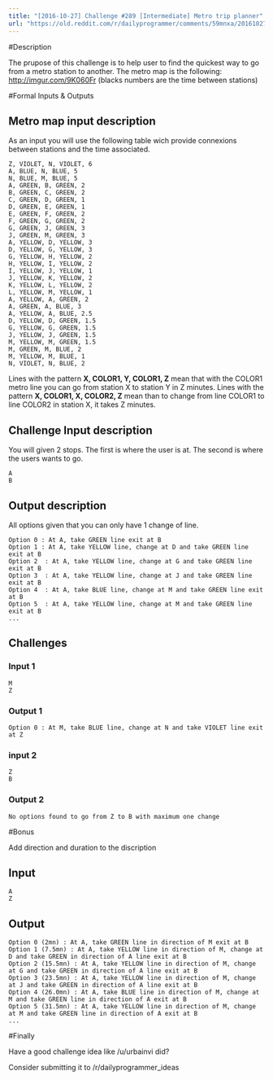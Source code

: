 ```yaml
---
title: "[2016-10-27] Challenge #289 [Intermediate] Metro trip planner"
url: "https://old.reddit.com/r/dailyprogrammer/comments/59mnxa/20161027_challenge_289_intermediate_metro_trip/"
---
```


#Description

The prupose of this challenge is to help user to find the quickest way to go from a metro station to another.
The metro map is the following: http://imgur.com/9K060Fr (blacks numbers are the time between stations)

#Formal Inputs & Outputs

## Metro map input description

As an input you will use the following table wich provide connexions between stations and the time associated.

    Z, VIOLET, N, VIOLET, 6
    A, BLUE, N, BLUE, 5
    N, BLUE, M, BLUE, 5
    A, GREEN, B, GREEN, 2
    B, GREEN, C, GREEN, 2
    C, GREEN, D, GREEN, 1
    D, GREEN, E, GREEN, 1
    E, GREEN, F, GREEN, 2
    F, GREEN, G, GREEN, 2
    G, GREEN, J, GREEN, 3
    J, GREEN, M, GREEN, 3
    A, YELLOW, D, YELLOW, 3
    D, YELLOW, G, YELLOW, 3
    G, YELLOW, H, YELLOW, 2
    H, YELLOW, I, YELLOW, 2
    I, YELLOW, J, YELLOW, 1
    J, YELLOW, K, YELLOW, 2
    K, YELLOW, L, YELLOW, 2
    L, YELLOW, M, YELLOW, 1
    A, YELLOW, A, GREEN, 2
    A, GREEN, A, BLUE, 3
    A, YELLOW, A, BLUE, 2.5
    D, YELLOW, D, GREEN, 1.5
    G, YELLOW, G, GREEN, 1.5
    J, YELLOW, J, GREEN, 1.5
    M, YELLOW, M, GREEN, 1.5
    M, GREEN, M, BLUE, 2
    M, YELLOW, M, BLUE, 1
    N, VIOLET, N, BLUE, 2


Lines with the pattern **X, COLOR1, Y, COLOR1, Z** mean that with the COLOR1 metro line you can go from station X to station Y in Z minutes.
Lines with the pattern **X, COLOR1, X, COLOR2, Z** mean than to change from line COLOR1 to line COLOR2 in station X, it takes Z minutes.

## Challenge Input description

You will given 2 stops. The first is where the user is at. The second is where the users wants to go.

    A
    B

## Output description

All options given that you can only have 1 change of line.

    Option 0 : At A, take GREEN line exit at B
    Option 1 : At A, take YELLOW line, change at D and take GREEN line exit at B
    Option 2  : At A, take YELLOW line, change at G and take GREEN line exit at B
    Option 3  : At A, take YELLOW line, change at J and take GREEN line exit at B
    Option 4  : At A, take BLUE line, change at M and take GREEN line exit at B
    Option 5  : At A, take YELLOW line, change at M and take GREEN line exit at B
    ...

## Challenges 

### Input 1

    M
    Z

### Output 1

    Option 0 : At M, take BLUE line, change at N and take VIOLET line exit at Z


### input 2

    Z
    B

### Output 2

    No options found to go from Z to B with maximum one change

#Bonus

Add direction and duration to the discription

## Input 

    A
    Z

## Output

    Option 0 (2mn) : At A, take GREEN line in direction of M exit at B
    Option 1 (7.5mn) : At A, take YELLOW line in direction of M, change at D and take GREEN in direction of A line exit at B
    Option 2 (15.5mn) : At A, take YELLOW line in direction of M, change at G and take GREEN in direction of A line exit at B
    Option 3 (23.5mn) : At A, take YELLOW line in direction of M, change at J and take GREEN in direction of A line exit at B
    Option 4 (26.0mn) : At A, take BLUE line in direction of M, change at M and take GREEN line in direction of A exit at B
    Option 5 (31.5mn) : At A, take YELLOW line in direction of M, change at M and take GREEN line in direction of A exit at B
    ...

#Finally

Have a good challenge idea like /u/urbainvi did?

Consider submitting it to /r/dailyprogrammer_ideas